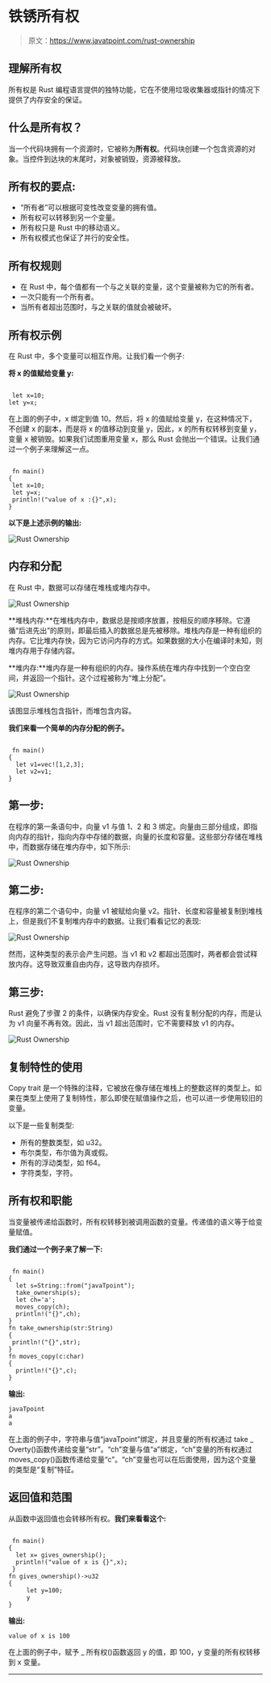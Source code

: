# 铁锈所有权

> 原文：<https://www.javatpoint.com/rust-ownership>

## 理解所有权

所有权是 Rust 编程语言提供的独特功能，它在不使用垃圾收集器或指针的情况下提供了内存安全的保证。

## 什么是所有权？

当一个代码块拥有一个资源时，它被称为**所有权**。代码块创建一个包含资源的对象。当控件到达块的末尾时，对象被销毁，资源被释放。

## 所有权的要点:

*   “所有者”可以根据可变性改变变量的拥有值。
*   所有权可以转移到另一个变量。
*   所有权只是 Rust 中的移动语义。
*   所有权模式也保证了并行的安全性。

## 所有权规则

*   在 Rust 中，每个值都有一个与之关联的变量，这个变量被称为它的所有者。
*   一次只能有一个所有者。
*   当所有者超出范围时，与之关联的值就会被破坏。

## 所有权示例

在 Rust 中，多个变量可以相互作用。让我们看一个例子:

**将 x 的值赋给变量 y:**

```

 let x=10;
let y=x;

```

在上面的例子中，x 绑定到值 10。然后，将 x 的值赋给变量 y，在这种情况下，不创建 x 的副本，而是将 x 的值移动到变量 y，因此，x 的所有权转移到变量 y，变量 x 被销毁。如果我们试图重用变量 x，那么 Rust 会抛出一个错误。让我们通过一个例子来理解这一点。

```

 fn main()
{
 let x=10;
 let y=x;
 println!("value of x :{}",x);
}

```

**以下是上述示例的输出:**

![Rust Ownership](img/4c256e5c4eccc37d181352ba42c81663.png)

## 内存和分配

在 Rust 中，数据可以存储在堆栈或堆内存中。

![Rust Ownership](img/9cbb5ebf82ffa31952b78289f7e67880.png)

**堆栈内存:**在堆栈内存中，数据总是按顺序放置，按相反的顺序移除。它遵循“后进先出”的原则，即最后插入的数据总是先被移除。堆栈内存是一种有组织的内存。它比堆内存快，因为它访问内存的方式。如果数据的大小在编译时未知，则堆内存用于存储内容。

**堆内存:**堆内存是一种有组织的内存。操作系统在堆内存中找到一个空白空间，并返回一个指针。这个过程被称为“堆上分配”。

![Rust Ownership](img/f0046e3c0c8310736e53b8a6d31c09e3.png)

该图显示堆栈包含指针，而堆包含内容。

**我们来看一个简单的内存分配的例子。**

```

 fn main()
{
  let v1=vec![1,2,3];
  let v2=v1;
}

```

## 第一步:

在程序的第一条语句中，向量 v1 与值 1、2 和 3 绑定。向量由三部分组成，即指向内存的指针，指向内存中存储的数据，向量的长度和容量。这些部分存储在堆栈中，而数据存储在堆内存中，如下所示:

![Rust Ownership](img/618c717e39df0cc066575a0ed29fbbfb.png)

## 第二步:

在程序的第二个语句中，向量 v1 被赋给向量 v2。指针、长度和容量被复制到堆栈上，但是我们不复制堆内存中的数据。让我们看看记忆的表现:

![Rust Ownership](img/91e3fde226186311142bf73925100b17.png)

然而，这种类型的表示会产生问题。当 v1 和 v2 都超出范围时，两者都会尝试释放内存。这导致双重自由内存，这导致内存损坏。

## 第三步:

Rust 避免了步骤 2 的条件，以确保内存安全。Rust 没有复制分配的内存，而是认为 v1 向量不再有效。因此，当 v1 超出范围时，它不需要释放 v1 的内存。

![Rust Ownership](img/8d59c129b4cd1b20a3ee617e10c9e1bf.png)

## 复制特性的使用

Copy trait 是一个特殊的注释，它被放在像存储在堆栈上的整数这样的类型上。如果在类型上使用了复制特性，那么即使在赋值操作之后，也可以进一步使用较旧的变量。

以下是一些复制类型:

*   所有的整数类型，如 u32。
*   布尔类型，布尔值为真或假。
*   所有的浮动类型，如 f64。
*   字符类型，字符。

## 所有权和职能

当变量被传递给函数时，所有权转移到被调用函数的变量。传递值的语义等于给变量赋值。

**我们通过一个例子来了解一下:**

```

 fn main()
{
  let s=String::from("javaTpoint");
  take_ownership(s);
  let ch='a';
  moves_copy(ch);
  println!("{}",ch);
}
fn take_ownership(str:String)
{
 println!("{}",str);
}
fn moves_copy(c:char)
{
  println!("{}",c);
}

```

**输出:**

```
javaTpoint
a
a

```

在上面的例子中，字符串与值“javaTpoint”绑定，并且变量的所有权通过 take _ Overty()函数传递给变量“str”。“ch”变量与值“a”绑定，“ch”变量的所有权通过 moves_copy()函数传递给变量“c”。“ch”变量也可以在后面使用，因为这个变量的类型是“复制”特征。

## 返回值和范围

从函数中返回值也会转移所有权。**我们来看看这个:**

```

 fn main()
{
  let x= gives_ownership();
  println!("value of x is {}",x);
 }
fn gives_ownership()->u32
{
     let y=100;
     y
}

```

**输出:**

```
value of x is 100

```

在上面的例子中，赋予 _ 所有权()函数返回 y 的值，即 100，y 变量的所有权转移到 x 变量。

* * *
